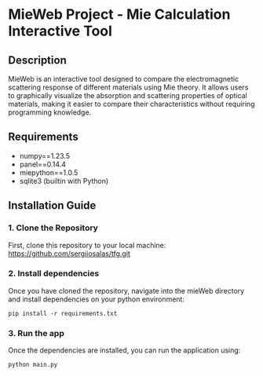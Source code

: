 # MieWeb Project - Mie Calculation Interactive Tool

## Description

MieWeb is an interactive tool designed to compare the electromagnetic scattering response of different materials using Mie theory. It allows users to graphically visualize the absorption and scattering properties of optical materials, making it easier to compare their characteristics without requiring programming knowledge.


## Requirements

- numpy==1.23.5
- panel==0.14.4
- miepython==1.0.5
- sqlite3 (builtin with Python)


## Installation Guide

### 1. Clone the Repository

First, clone this repository to your local machine:
https://github.com/sergiiosalas/tfg.git


### 2. Install dependencies

Once you have cloned the repository, navigate into the mieWeb directory and install dependencies on your python environment:

`pip install -r requirements.txt`


### 3. Run the app

Once the dependencies are installed, you can run the application using:

```bash
python main.py
```




